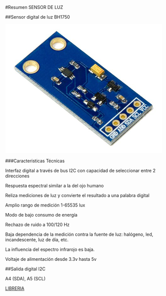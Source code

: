 
#Resumen SENSOR DE LUZ

##Sensor digital de luz BH1750



![](./bh1750.jpg)

###Caracteristicas Técnicas

Interfaz digital a través de bus I2C con capacidad de seleccionar entre 2 direcciones

Respuesta espectral similar a la del ojo humano

Reliza mediciones de luz y convierte el resultado a una palabra digital

Amplio rango de medición 1-65535 lux

Modo de bajo consumo de energía

Rechazo de ruido a 100/120 Hz

Baja dependencia de la medición contra la fuente de luz: halógeno, led, incandescente, luz de día, etc.

La influencia del espectro infrarojo es baja.

Voltaje de alimentación desde 3.3v hasta 5v

##Salida digital I2C

A4 (SDA), A5 (SCL)

[LIBRERIA](https://github.com/Genotronex/BH1750FVI_Master)

